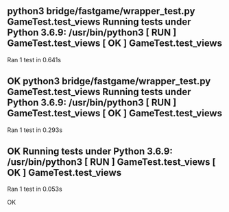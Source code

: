 python3 bridge/fastgame/wrapper_test.py GameTest.test_views
Running tests under Python 3.6.9: /usr/bin/python3
[ RUN      ] GameTest.test_views
[       OK ] GameTest.test_views
----------------------------------------------------------------------
Ran 1 test in 0.641s

OK
python3 bridge/fastgame/wrapper_test.py GameTest.test_views
Running tests under Python 3.6.9: /usr/bin/python3
[ RUN      ] GameTest.test_views
[       OK ] GameTest.test_views
----------------------------------------------------------------------
Ran 1 test in 0.293s

OK
Running tests under Python 3.6.9: /usr/bin/python3
[ RUN      ] GameTest.test_views
[       OK ] GameTest.test_views
----------------------------------------------------------------------
Ran 1 test in 0.053s

OK
